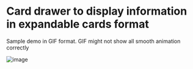 # Card drawer to display information in expandable cards format



Sample demo in GIF format. GIF might not show all smooth animation correctly

![image](./CardDrawer.gif)

